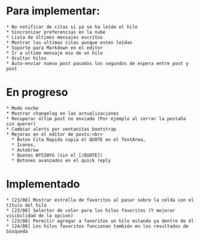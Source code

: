 Para implementar:
=================
    * No notificar de citas si ya se ha leído el hilo
    * Sincronizar preferencias en la nube
    * Lista de últimos mensajes escritos
    * Mostrar las ultimas citas aunque esten leídas
    * Soporte para Markdown en el editor
    * Ir a ultimo mensaje mio de un hilo
    * Ocultar hilos
    * Auto-enviar nuevo post pasados los segundos de espera entre post y post

En progreso
===========
    * Modo noche
    * Mostrar changelog en las actualizaciones
    * Recuperar últim post no enviado (Por ejemplo al cerrar la pestaña sin querer)
    * Cambiar alerts por ventanitas bootstrap
    * Mejoras en el editor de posts:<br>
      * Boton Cita Rapida copia el QUOTE en el TextArea,
      * Iconos,
      * AutoGrow
      * Quotes WYSIWYG (sin el [/QUOTE])
      * Botones avanzados en el quick reply


Implementado
============
    * [23/08] Mostrar estrella de favoritos al pasar sobre la celda con el título del hilo
    * [23/08] Selector de color para los hilos favoritos (Y mejorar visibilidad de la opcion)
    * [23/08] Permitir agregar a favoritos un hilo estando ya dentro de él
    * [24/08] Los hilos favoritos funcionan también en los resultados de búsqueda

